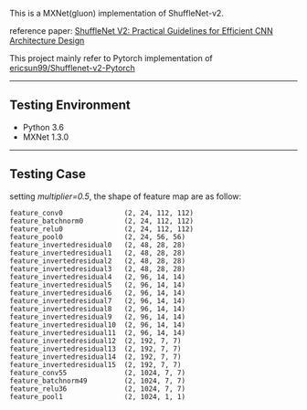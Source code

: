 This is a MXNet(gluon) implementation of ShuffleNet-v2.

reference paper: [ShuffleNet V2: Practical Guidelines for Efficient CNN Architecture Design](https://arxiv.org/abs/1807.11164)

This project mainly refer to Pytorch implementation of [ericsun99/Shufflenet-v2-Pytorch](https://github.com/ericsun99/Shufflenet-v2-Pytorch/blob/master/ShuffleNetV2.py)

---
## Testing Environment
- Python 3.6
- MXNet 1.3.0

---
## Testing Case 
setting *multiplier=0.5*, the shape of feature map are as follow:
```
feature_conv0            	(2, 24, 112, 112)
feature_batchnorm0       	(2, 24, 112, 112)
feature_relu0            	(2, 24, 112, 112)
feature_pool0            	(2, 24, 56, 56)
feature_invertedresidual0	(2, 48, 28, 28)
feature_invertedresidual1	(2, 48, 28, 28)
feature_invertedresidual2	(2, 48, 28, 28)
feature_invertedresidual3	(2, 48, 28, 28)
feature_invertedresidual4	(2, 96, 14, 14)
feature_invertedresidual5	(2, 96, 14, 14)
feature_invertedresidual6	(2, 96, 14, 14)
feature_invertedresidual7	(2, 96, 14, 14)
feature_invertedresidual8	(2, 96, 14, 14)
feature_invertedresidual9	(2, 96, 14, 14)
feature_invertedresidual10	(2, 96, 14, 14)
feature_invertedresidual11	(2, 96, 14, 14)
feature_invertedresidual12	(2, 192, 7, 7)
feature_invertedresidual13	(2, 192, 7, 7)
feature_invertedresidual14	(2, 192, 7, 7)
feature_invertedresidual15	(2, 192, 7, 7)
feature_conv55           	(2, 1024, 7, 7)
feature_batchnorm49      	(2, 1024, 7, 7)
feature_relu36           	(2, 1024, 7, 7)
feature_pool1            	(2, 1024, 1, 1)
```
